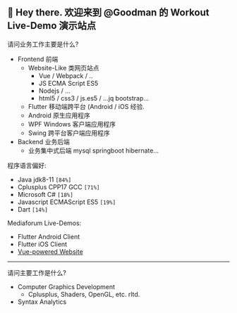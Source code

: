 
## 👋 Hey there. 欢迎来到 @Goodman 的 Workout Live-Demo 演示站点


请问业务工作主要是什么?

- Frontend 前端
  - Website-Like 类网页站点
    - Vue / Webpack / ..
    - JS ECMA Script ES5
    - Nodejs / ...
    - html5 / css3 / js.es5 / ...jq bootstrap...
  - Flutter 移动端跨平台 (Android / iOS 经验.
  - Android 原生应用程序
  - WPF Windows 客户端应用程序
  - Swing 跨平台客户端应用程序
- Backend 业务后端
  - 业务集中式后端
    mysql springboot hibernate...
    

程序语言偏好:
- Java jdk8-11 `[84%]`
- Cplusplus CPP17 GCC `[71%]`
- Microsoft C# `[18%]`
- Javascript ECMAScript ES5 `[19%]`
- Dart `[14%]`

Mediaforum Live-Demos:
- Flutter Android Client
- Flutter iOS Client
- [Vue-powered Website](http://1.116.211.233/wk_livedemo/mfws/#/)




---

请问主要工作是什么?

- Computer Graphics Development
    - Cplusplus, Shaders, OpenGL, etc. rltd.
- Syntax Analytics